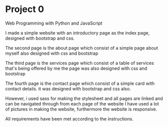 # Project 0

Web Programming with Python and JavaScript

I made a simple website with an introductory page as the index page,
designed with bootstrap and css.

The second page is the about page which consist of a simple page about myself
also designed with css and bootstrap

The third page is the services page which consist of a table of services that's being offered by me
the page was also designed with css and bootstrap

The fourth page is the contact page which consist of a simple card with contact details.
it was designed with bootstrap and css also.


However, i used sass for making the stylesheet and all pages are linked and can be navigated through from each page of the website
I have used a lot of pictures in making the website, furthermore the website is responsive.

All requirements have been met according to the instructions. 
